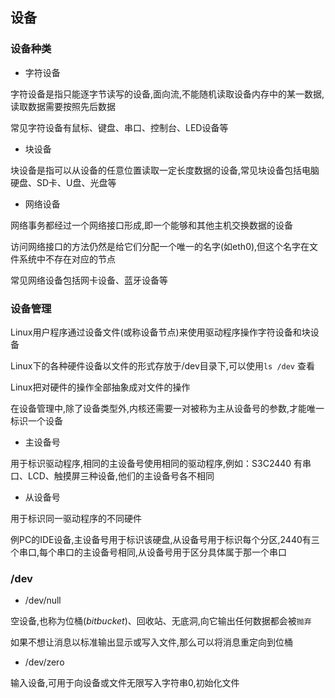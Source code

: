 <!--
 * @Description: 
 * @Version: 1.0
 * @Author: DaLao
 * @Email: dalao_li@163.com
 * @Date: 2021-09-10 09:30:33
 * @LastEditors: dalao
 * @LastEditTime: 2022-04-21 23:06:36
-->

## 设备


### 设备种类


- 字符设备

字符设备是指只能逐字节读写的设备,面向流,不能随机读取设备内存中的某一数据,读取数据需要按照先后数据

常见字符设备有鼠标、键盘、串口、控制台、LED设备等


- 块设备

块设备是指可以从设备的任意位置读取一定长度数据的设备,常见块设备包括电脑硬盘、SD卡、U盘、光盘等


- 网络设备

网络事务都经过一个网络接口形成,即一个能够和其他主机交换数据的设备

访问网络接口的方法仍然是给它们分配一个唯一的名字(如eth0),但这个名字在文件系统中不存在对应的节点

常见网络设备包括网卡设备、蓝牙设备等



### 设备管理


Linux用户程序通过设备文件(或称设备节点)来使用驱动程序操作字符设备和块设备

Linux下的各种硬件设备以文件的形式存放于/dev目录下,可以使用`ls /dev` 查看

Linux把对硬件的操作全部抽象成对文件的操作

在设备管理中,除了设备类型外,内核还需要一对被称为主从设备号的参数,才能唯一标识一个设备


- 主设备号

用于标识驱动程序,相同的主设备号使用相同的驱动程序,例如：S3C2440 有串口、LCD、触摸屏三种设备,他们的主设备号各不相同


- 从设备号

用于标识同一驱动程序的不同硬件

例PC的IDE设备,主设备号用于标识该硬盘,从设备号用于标识每个分区,2440有三个串口,每个串口的主设备号相同,从设备号用于区分具体属于那一个串口



### /dev


- /dev/null


空设备,也称为位桶($bit bucket$)、回收站、无底洞,向它输出任何数据都会被`抛弃`

如果不想让消息以标准输出显示或写入文件,那么可以将消息重定向到位桶


- /dev/zero


输入设备,可用于向设备或文件无限写入字符串0,初始化文件